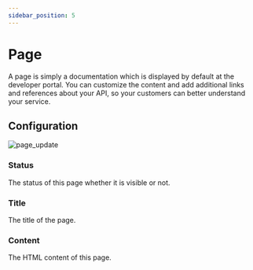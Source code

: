 ```yaml
---
sidebar_position: 5
---
```


# Page

A page is simply a documentation which is displayed by default at the developer portal. You can customize the
content and add additional links and references about your API, so your customers can better understand your
service.

## Configuration

![page_update](/img/backend/consumer/page_update.png)

### Status

The status of this page whether it is visible or not.

### Title

The title of the page.

### Content

The HTML content of this page.
